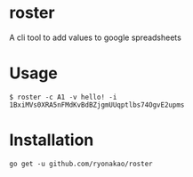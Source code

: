 # roster

A cli tool to add values to google spreadsheets

# Usage

```
$ roster -c A1 -v hello! -i 1BxiMVs0XRA5nFMdKvBdBZjgmUUqptlbs74OgvE2upms
```


# Installation

```
go get -u github.com/ryonakao/roster
```
